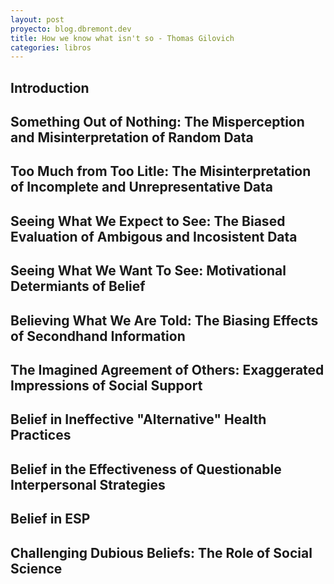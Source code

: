 ```yaml
---
layout: post
proyecto: blog.dbremont.dev
title: How we know what isn't so - Thomas Gilovich
categories: libros
---
```


<!--more-->

## Introduction

## Something Out of Nothing: The Misperception and Misinterpretation of Random Data

## Too Much from Too Litle: The Misinterpretation of Incomplete and Unrepresentative Data

## Seeing What We Expect to See: The Biased Evaluation of Ambigous and Incosistent Data

## Seeing What We Want To See: Motivational Determiants of Belief

## Believing What We Are Told: The Biasing Effects of Secondhand Information

## The Imagined Agreement of Others: Exaggerated Impressions of Social Support

## Belief in Ineffective "Alternative" Health Practices

## Belief in the Effectiveness of Questionable Interpersonal Strategies

## Belief in ESP

## Challenging Dubious Beliefs: The Role of Social Science
